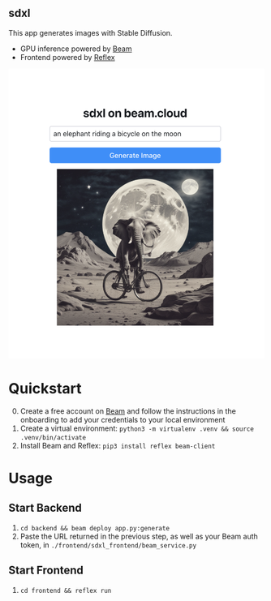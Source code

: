## sdxl

This app generates images with Stable Diffusion.

- GPU inference powered by [Beam](https://beam.cloud)
- Frontend powered by [Reflex](https://reflex.dev/)

![](./static/reflex-ui.png)

# Quickstart

0. Create a free account on [Beam](https://beam.cloud) and follow the instructions in the onboarding to add your credentials to your local environment
1. Create a virtual environment: `python3 -m virtualenv .venv && source .venv/bin/activate`
2. Install Beam and Reflex: `pip3 install reflex beam-client`

# Usage

## Start Backend

1. `cd backend && beam deploy app.py:generate`
2. Paste the URL returned in the previous step, as well as your Beam auth token, in `./frontend/sdxl_frontend/beam_service.py`

## Start Frontend

1. `cd frontend && reflex run`
